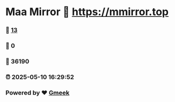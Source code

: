 # Maa Mirror :link: https://mmirror.top 
### :page_facing_up: [13](https://mmirror.top/tag.html) 
### :speech_balloon: 0 
### :hibiscus: 36190 
### :alarm_clock: 2025-05-10 16:29:52 
### Powered by :heart: [Gmeek](https://github.com/Meekdai/Gmeek)
